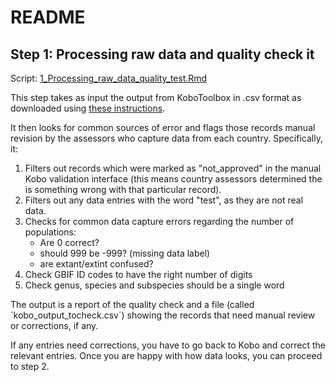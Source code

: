 # README


## Step 1: Processing raw data and quality check it
Script: [1_Processing_raw_data_quality_test.Rmd](1_Processing_raw_data_quality_test.Rmd)

This step takes as input the output from KoboToolbox in .csv format as downloaded using [these instructions](https://ccgenetics.github.io/guidelines-genetic-diversity-indicators/docs/5_Data_collection/Kobo_toolbox_help.html).

It then looks for common sources of error and flags those records manual revision by the assessors who capture data from each country. Specifically, it:

1. Filters out records which were marked as "not_approved" in the manual Kobo validation interface (this means country assessors determined the is something wrong with that particular record).
2. Filters out any data entries with the word "test", as they are not real data.
3. Checks for common data capture errors regarding the number of populations:
   * Are 0 correct?
   * should 999 be -999? (missing data label)
   * are extant/extint confused?
5. Check GBIF ID codes to have the right number of digits
6. Check genus, species and subspecies should be a single word

The output is a report of the quality check and a file (called ´kobo_output_tocheck.csv´) showing the records that need manual review or corrections, if any.

If any entries need corrections, you have to go back to Kobo and correct the relevant entries. Once you are happy with how data looks, you can proceed to step 2. 
